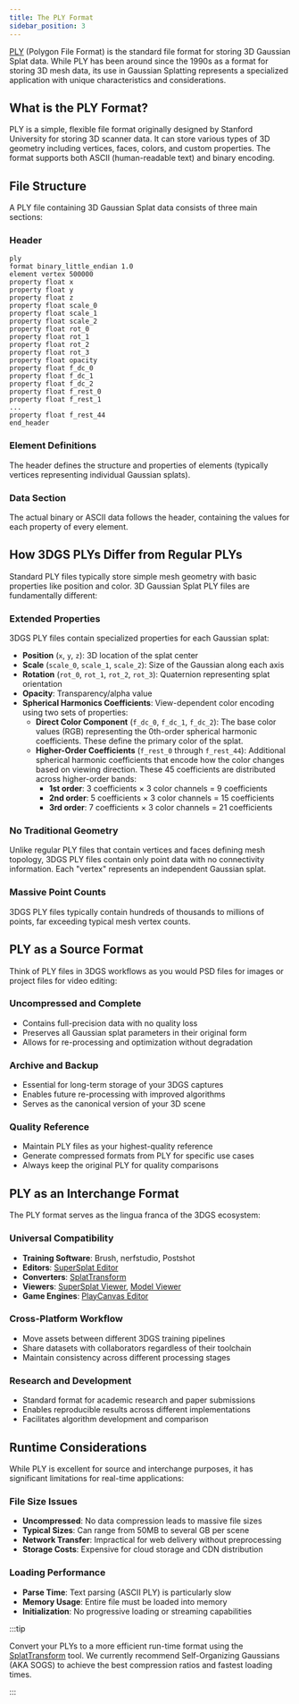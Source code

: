 ```yaml
---
title: The PLY Format
sidebar_position: 3
---
```


[PLY](https://en.wikipedia.org/wiki/PLY_(file_format)) (Polygon File Format) is the standard file format for storing 3D Gaussian Splat data. While PLY has been around since the 1990s as a format for storing 3D mesh data, its use in Gaussian Splatting represents a specialized application with unique characteristics and considerations.

## What is the PLY Format?

PLY is a simple, flexible file format originally designed by Stanford University for storing 3D scanner data. It can store various types of 3D geometry including vertices, faces, colors, and custom properties. The format supports both ASCII (human-readable text) and binary encoding.

## File Structure

A PLY file containing 3D Gaussian Splat data consists of three main sections:

### Header

```none
ply
format binary_little_endian 1.0
element vertex 500000
property float x
property float y
property float z
property float scale_0
property float scale_1
property float scale_2
property float rot_0
property float rot_1
property float rot_2
property float rot_3
property float opacity
property float f_dc_0
property float f_dc_1
property float f_dc_2
property float f_rest_0
property float f_rest_1
...
property float f_rest_44
end_header
```

### Element Definitions

The header defines the structure and properties of elements (typically vertices representing individual Gaussian splats).

### Data Section

The actual binary or ASCII data follows the header, containing the values for each property of every element.

## How 3DGS PLYs Differ from Regular PLYs

Standard PLY files typically store simple mesh geometry with basic properties like position and color. 3D Gaussian Splat PLY files are fundamentally different:

### Extended Properties

3DGS PLY files contain specialized properties for each Gaussian splat:

- **Position** (`x`, `y`, `z`): 3D location of the splat center
- **Scale** (`scale_0`, `scale_1`, `scale_2`): Size of the Gaussian along each axis
- **Rotation** (`rot_0`, `rot_1`, `rot_2`, `rot_3`): Quaternion representing splat orientation
- **Opacity**: Transparency/alpha value
- **Spherical Harmonics Coefficients**: View-dependent color encoding using two sets of properties:
  - **Direct Color Component** (`f_dc_0`, `f_dc_1`, `f_dc_2`): The base color values (RGB) representing the 0th-order spherical harmonic coefficients. These define the primary color of the splat.
  - **Higher-Order Coefficients** (`f_rest_0` through `f_rest_44`): Additional spherical harmonic coefficients that encode how the color changes based on viewing direction. These 45 coefficients are distributed across higher-order bands:
    - **1st order**: 3 coefficients × 3 color channels = 9 coefficients
    - **2nd order**: 5 coefficients × 3 color channels = 15 coefficients  
    - **3rd order**: 7 coefficients × 3 color channels = 21 coefficients

### No Traditional Geometry

Unlike regular PLY files that contain vertices and faces defining mesh topology, 3DGS PLY files contain only point data with no connectivity information. Each "vertex" represents an independent Gaussian splat.

### Massive Point Counts

3DGS PLY files typically contain hundreds of thousands to millions of points, far exceeding typical mesh vertex counts.

## PLY as a Source Format

Think of PLY files in 3DGS workflows as you would PSD files for images or project files for video editing:

### Uncompressed and Complete

- Contains full-precision data with no quality loss
- Preserves all Gaussian splat parameters in their original form
- Allows for re-processing and optimization without degradation

### Archive and Backup

- Essential for long-term storage of your 3DGS captures
- Enables future re-processing with improved algorithms
- Serves as the canonical version of your 3D scene

### Quality Reference

- Maintain PLY files as your highest-quality reference
- Generate compressed formats from PLY for specific use cases
- Always keep the original PLY for quality comparisons

## PLY as an Interchange Format

The PLY format serves as the lingua franca of the 3DGS ecosystem:

### Universal Compatibility

- **Training Software**: Brush, nerfstudio, Postshot
- **Editors**: [SuperSplat Editor](../editing/supersplat.md)
- **Converters**: [SplatTransform](../editing/splat-transform.md)
- **Viewers**: [SuperSplat Viewer](https://github.com/playcanvas/supersplat-viewer), [Model Viewer](https://github.com/playcanvas/model-viewer)
- **Game Engines**: [PlayCanvas Editor](../../editor/index.md)

### Cross-Platform Workflow

- Move assets between different 3DGS training pipelines
- Share datasets with collaborators regardless of their toolchain
- Maintain consistency across different processing stages

### Research and Development

- Standard format for academic research and paper submissions
- Enables reproducible results across different implementations
- Facilitates algorithm development and comparison

## Runtime Considerations

While PLY is excellent for source and interchange purposes, it has significant limitations for real-time applications:

### File Size Issues

- **Uncompressed**: No data compression leads to massive file sizes
- **Typical Sizes**: Can range from 50MB to several GB per scene
- **Network Transfer**: Impractical for web delivery without preprocessing
- **Storage Costs**: Expensive for cloud storage and CDN distribution

### Loading Performance

- **Parse Time**: Text parsing (ASCII PLY) is particularly slow
- **Memory Usage**: Entire file must be loaded into memory
- **Initialization**: No progressive loading or streaming capabilities

:::tip

Convert your PLYs to a more efficient run-time format using the [SplatTransform](../editing/splat-transform.md) tool. We currently recommend Self-Organizing Gaussians (AKA SOGS) to achieve the best compression ratios and fastest loading times.

:::
